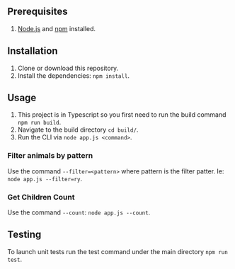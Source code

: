 ## Prerequisites

1. [Node.js](https://nodejs.org) and [npm](https://npmjs.com) installed.

## Installation

1. Clone or download this repository.
4. Install the dependencies: `npm install`.

## Usage

1. This project is in Typescript so you first need to run the build command `npm run build`.
2. Navigate to the build directory `cd build/`.
3. Run the CLI via `node app.js <command>`.

### Filter animals by pattern

Use the command `--filter=<pattern>` where pattern is the filter patter. Ie: `node app.js --filter=ry`.

### Get Children Count

Use the command `--count`: `node app.js --count`.


## Testing

To launch unit tests run the test command under the main directory `npm run test`.